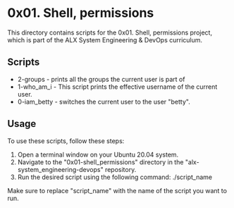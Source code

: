 # 0x01. Shell, permissions

This directory contains scripts for the 0x01. Shell, permissions project, which is part of the ALX System Engineering & DevOps curriculum.

## Scripts

* 2-groups  - prints all the groups the current user is part of
* 1-who_am_i - This script prints the effective username of the current user. 
* 0-iam_betty - switches the current user to the user "betty".

## Usage

To use these scripts, follow these steps:

1. Open a terminal window on your Ubuntu 20.04 system.
2. Navigate to the "0x01-shell_permissions" directory in the "alx-system_engineering-devops" repository.
3. Run the desired script using the following command: ./script_name

Make sure to replace "script_name" with the name of the script you want to run.